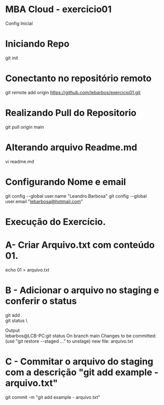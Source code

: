 # MBA Cloud - exercicio01

Config Inicial 

# Iniciando Repo
git init

# Conectanto no repositório remoto
git remote add origin https://github.com/lebarbos/exercicio01.git

# Realizando Pull do Repositorio
git pull origin main

# Alterando arquivo Readme.md
vi readme.md

# Configurando Nome e email 
git config --global user.name "Leandro Barbosa"
git config --global user.email "lebarbosa@hotmail.com"



# Execução do Exercício.


# A- Criar Arquivo.txt com conteúdo 01. 
echo 01 > arquivo.txt

# B - Adicionar o arquivo no staging e conferir o status

git add . \
git status \

Output \
lebarbos@LCB-PC:git status
On branch main
Changes to be committed:
  (use "git restore --staged <file>..." to unstage)
        new file:   arquivo.txt

# C - Commitar o arquivo do staging com a descrição "git add example - arquivo.txt"

git commit -m "git add example - arquivo.txt"

